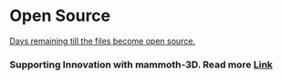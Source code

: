 # **Open Source** 

<script src="https://cdn.logwork.com/widget/countdown.js"></script>
<a href="https://logwork.com/countdown-timer" class="countdown-timer" data-timezone="Europe/Zurich" data-textcolor="#050505" data-date="2025-01-24 23:59" data-digitscolor="#fa0a0a" data-unitscolor="#050505">Days remaining till the files become open source.</a>

### **Supporting Innovation with mammoth-3D. Read more [Link](/how_your_support_helps/supporting_innovation/)**
